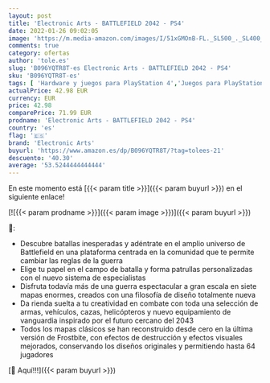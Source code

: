 ```yaml
---
layout: post
title: 'Electronic Arts - BATTLEFIELD 2042 - PS4'
date: 2022-01-26 09:02:05
image: 'https://m.media-amazon.com/images/I/51xGMOnB-FL._SL500_._SL400_.jpg'
comments: true
category: ofertas
author: 'tole.es'
slug: 'B096YQTR8T-es Electronic Arts - BATTLEFIELD 2042 - PS4'
sku: 'B096YQTR8T-es'
tags: [ 'Hardware y juegos para PlayStation 4','Juegos para PlayStation 4','Videojuegos','electronic arts','ps4', ]
actualPrice: 42.98 EUR
currency: EUR
price: 42.98
comparePrice: 71.99 EUR
prodname: 'Electronic Arts - BATTLEFIELD 2042 - PS4'
country: 'es'
flag: '🇪🇸'
brand: 'Electronic Arts'
buyurl: 'https://www.amazon.es/dp/B096YQTR8T/?tag=tolees-21'
descuento: '40.30'
average: '53.5244444444444'
---
```


En este momento está [{{< param title >}}]({{< param buyurl >}}) en el siguiente enlace!

[![{{< param prodname >}}]({{< param image >}})]({{< param buyurl >}})

🔎:

- Descubre batallas inesperadas y adéntrate en el amplio universo de Battlefield en una plataforma centrada en la comunidad que te permite cambiar las reglas de la guerra
- Elige tu papel en el campo de batalla y forma patrullas personalizadas con el nuevo sistema de especialistas
- Disfruta todavía más de una guerra espectacular a gran escala en siete mapas enormes, creados con una filosofía de diseño totalmente nueva
- Da rienda suelta a tu creatividad en combate con toda una selección de armas, vehículos, cazas, helicópteros y nuevo equipamiento de vanguardia inspirado por el futuro cercano del 2043
- Todos los mapas clásicos se han reconstruido desde cero en la última versión de Frostbite, con efectos de destrucción y efectos visuales mejorados, conservando los diseños originales y permitiendo hasta 64 jugadores

[🛒 Aquí!!!]({{< param buyurl >}})

